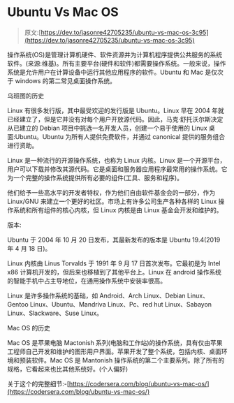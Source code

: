 # Ubuntu Vs Mac OS

> 原文:[https://dev.to/jasonre42705235/ubuntu-vs-mac-os-3c95](https://dev.to/jasonre42705235/ubuntu-vs-mac-os-3c95)

操作系统(OS)是管理计算机硬件、软件资源并为计算机程序提供公共服务的系统软件。(来源:维基)。所有主要平台(硬件和软件)都需要操作系统。一般来说，操作系统是允许用户在计算设备中运行其他应用程序的软件。Ubuntu 和 Mac 是仅次于 windows 的第二常见桌面操作系统。

乌班图的历史

Linux 有很多发行版，其中最受欢迎的发行版是 Ubuntu。Linux 早在 2004 年就已经建立了，但是它并没有对每个用户开放源代码。因此，马克·舒托沃尔斯决定从已建立的 Debian 项目中挑选一名开发人员，创建一个易于使用的 Linux 桌面:Ubuntu。Ubuntu 为所有人提供免费软件，并通过 canonical 提供的服务组合进行资助。

Linux 是一种流行的开源操作系统，也称为 Linux 内核。Linux 是一个开源平台，用户可以下载并修改其源代码。它是桌面和服务器应用程序最常用的操作系统。它为一个完整的操作系统提供所有必要的组件(工具、服务和程序)。

他们给予一些高水平的开发者特权，作为他们自由软件基金会的一部分，作为 Linux/GNU 来建立一个更好的社区。市场上有许多公司生产各种各样的 Linux 操作系统和所有组件的核心内核，但 Linux 内核是由 Linux 基金会开发和维护的。

版本:

Ubuntu 于 2004 年 10 月 20 日发布，其最新发布的版本是 Ubuntu 19.4(2019 年 4 月 18 日)。

Linux 内核由 Linus Torvalds 于 1991 年 9 月 17 日首次发布。它最初是为 Intel x86 计算机开发的，但后来也移植到了其他平台上。Linux 在 android 操作系统的智能手机中占主导地位，在通用操作系统中安装率很高。

Linux 是许多操作系统的基础，如 Android、Arch Linux、Debian Linux、Gentoo Linux、Ubuntu、Mandriva Linux、Pc、red hut Linux、Sabayon Linux、Slackware、Suse Linux。

Mac OS 的历史

Mac OS 是苹果电脑 Mactonish 系列(电脑和工作站)的操作系统，具有仅由苹果工程师自己开发和维护的图形用户界面。苹果开发了整个系统，包括内核、桌面环境和预装软件。Mac OS 是 Mantonish 操作系统的第二个主要系列。除了所有的规格，它看起来也比其他系统好。(个人偏好)

关于这个的完整细节:-[https://codersera.com/blog/ubuntu-vs-mac-os/](https://codersera.com/blog/ubuntu-vs-mac-os/)